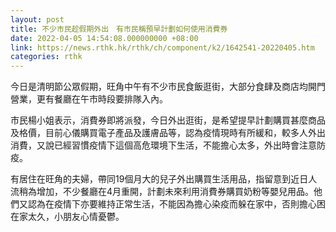```yaml
---
layout: post
title: 不少市民趁假期外出　有市民稱預早計劃如何使用消費券
date: 2022-04-05 14:54:08.000000000 +08:00
link: https://news.rthk.hk/rthk/ch/component/k2/1642541-20220405.htm
categories: rthk
---
```


今日是清明節公眾假期，旺角中午有不少市民食飯逛街，大部分食肆及商店均開門營業，更有餐廳在午市時段要排隊入內。

市民楊小姐表示，消費券即將派發，今日外出逛街，是希望提早計劃購買甚麼商品及格價，目前心儀購買電子產品及護膚品等，認為疫情現時有所緩和，較多人外出消費，又說已經習慣疫情下這個高危環境下生活，不能擔心太多，外出時會注意防疫。

有居住在旺角的夫婦，帶同19個月大的兒子外出購買生活用品，指留意到近日人流稍為增加，不少餐廳在4月重開，計劃未來利用消費券購買奶粉等嬰兒用品。他們又認為在疫情下亦要維持正常生活，不能因為擔心染疫而躲在家中，否則擔心困在家太久，小朋友心情憂鬱。
